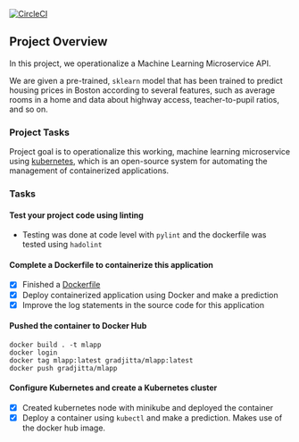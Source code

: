 [![CircleCI](https://circleci.com/gh/gradjitta/mlapp-project.svg?style=svg)](https://circleci.com/gh/gradjitta/mlapp-project)

## Project Overview

In this project, we operationalize a Machine Learning Microservice API. 

We are given a pre-trained, `sklearn` model that has been trained to predict housing prices in Boston according to several features, such as average rooms in a home and data about highway access, teacher-to-pupil ratios, and so on. 

### Project Tasks

Project goal is to operationalize this working, machine learning microservice using [kubernetes](https://kubernetes.io/), which is an open-source system for automating the management of containerized applications.

### Tasks

#### Test your project code using linting
- Testing was done at code level with `pylint` and the dockerfile was tested using `hadolint`
#### Complete a Dockerfile to containerize this application
- [x] Finished a [Dockerfile](https://github.com/gradjitta/mlapp-project/blob/master/Dockerfile)
- [x] Deploy containerized application using Docker and make a prediction
- [x] Improve the log statements in the source code for this application

#### Pushed the container to Docker Hub
```
docker build . -t mlapp
docker login
docker tag mlapp:latest gradjitta/mlapp:latest
docker push gradjitta/mlapp
```

#### Configure Kubernetes and create a Kubernetes cluster
- [x] Created kubernetes node with minikube and deployed the container
- [x] Deploy a container using `kubectl` and make a prediction. Makes use of the docker hub image.
